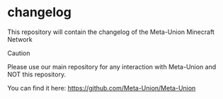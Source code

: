 # changelog
This repository will contain the changelog of the Meta-Union Minecraft Network

> [!CAUTION]
> Please use our main repository for any interaction with Meta-Union and NOT this repository.
> 
> You can find it here: https://github.com/Meta-Union/Meta-Union
